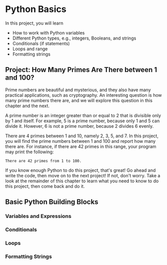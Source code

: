 # Python Basics

In this project, you will learn

* How to work with Python variables
* Different Python types, e.g., integers, Booleans, and strings
* Conditionals (if statements)
* Loops and range
* Formatting strings

## Project: How Many Primes Are There between 1 and 100?

Prime numbers are beautiful and mysterious, and they also have many 
practical applications, such as cryptography. An interesting question
is how many prime numbers there are, and we will explore this question
in this chapter and the next.

A prime number is an integer greater than or equal to 2 that is divisible
only by 1 and itself. For example, 5 is a prime number, because only 1
and 5 can divide it. However, 6 is not a prime number, because 2 divides
6 evenly.

There are 4 primes between 1 and 10, namely 2, 3, 5, and 7. In this project,
you will find the prime numbers between 1 and 100 and report how many there
are. For instance, if there are 42 primes in this range, your program may
print the following:

    There are 42 primes from 1 to 100.

If you know enough Python to do this project, that's great! Go ahead and 
write the code, then move on to the next project! If not, don't worry.
Take a look at the remainder of this chapter to learn what you need to
know to do this project, then come back and do it.

## Basic Python Building Blocks

### Variables and Expressions

### Conditionals

### Loops

### Formatting Strings
